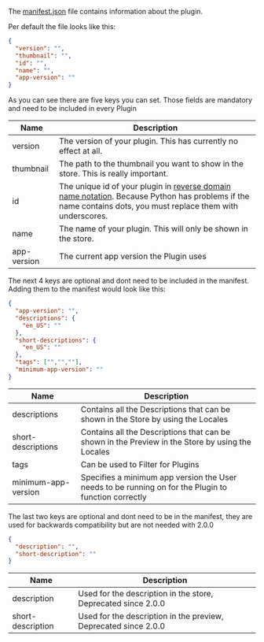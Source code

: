 The [manifest.json](manifest_json.md) file contains information about the plugin.


Per default the file looks like this:
```json title="manifest.json"
{
  "version": "",
  "thumbnail": "",
  "id": "",
  "name": "", 
  "app-version": ""
}
```

As you can see there are five keys you can set.
Those fields are mandatory and need to be included in every Plugin


|Name| Description                                                                                                                                                                                                                |
|---|----------------------------------------------------------------------------------------------------------------------------------------------------------------------------------------------------------------------------|
|version| The version of your plugin. This has currently no effect at all.                                                                                                                                                           |
|thumbnail| The path to the thumbnail you want to show in the store. This is really important.                                                                                                                                         |
|id| The unique id of your plugin in [reverse domain name notation](https://en.wikipedia.org/wiki/Reverse_domain_name_notation). Because Python has problems if the name contains dots, you must replace them with underscores. |
|name| The name of your plugin. This will only be shown in the store.                                                                                                                                                             |
|app-version| The current app version the Plugin uses|


The next 4 keys are optional and dont need to be included in the manifest. Adding them to the manifest would look like this:

```json title="manifest.json"
{
  "app-version": "",
  "descriptions": {
    "en_US": ""
  },
  "short-descriptions": {
    "en_US": ""
  },
  "tags": ["","",""],
  "minimum-app-version": ""
}
```

|Name| Description                                                                                                                                                                                                                |
|---|----------------------------------------------------------------------------------------------------------------------------------------------------------------------------------------------------------------------------|
|descriptions| Contains all the Descriptions that can be shown in the Store by using the Locales|
|short-descriptions| Contains all the Descriptions that can be shown in the Preview in the Store by using the Locales|
|tags| Can be used to Filter for Plugins|
|minimum-app-version| Specifies a minimum app version the User needs to be running on for the Plugin to function correctly|

The last two keys are optional and dont need to be in the manifest, they are used for backwards compatibility but are not needed with 2.0.0

```json title="manifest.json"
{
  "description": "",
  "short-description": ""
}
```

|Name| Description                                                                                                                                                                                                                |
|---|----------------------------------------------------------------------------------------------------------------------------------------------------------------------------------------------------------------------------|
|description| Used for the description in the store, Deprecated since 2.0.0|
|short-description| Used for the description in the preview, Deprecated since 2.0.0|